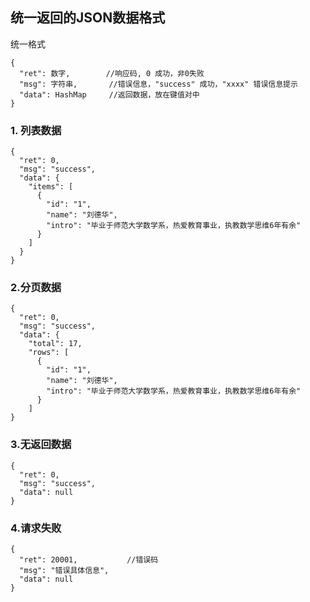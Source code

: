 ## 统一返回的JSON数据格式

统一格式
```golang
{
  "ret": 数字,        //响应码, 0 成功，非0失败
  "msg": 字符串,       //错误信息，"success" 成功，"xxxx" 错误信息提示
  "data": HashMap     //返回数据，放在键值对中
}
```

### 1. 列表数据
```golang
{
  "ret": 0,
  "msg": "success",
  "data": {
    "items": [
      {
        "id": "1",
        "name": "刘德华",
        "intro": "毕业于师范大学数学系，热爱教育事业，执教数学思维6年有余"
      }
    ]
  }
}
```

### 2.分页数据
```golang
{
  "ret": 0,
  "msg": "success",
  "data": {
    "total": 17,
    "rows": [
      {
        "id": "1",
        "name": "刘德华",
        "intro": "毕业于师范大学数学系，热爱教育事业，执教数学思维6年有余"
      }
    ]
}
```
### 3.无返回数据

```golang
{
  "ret": 0,
  "msg": "success",
  "data": null
}
```

### 4.请求失败
```golang
{
  "ret": 20001,           //错误码
  "msg": "错误具体信息",
  "data": null
}
```